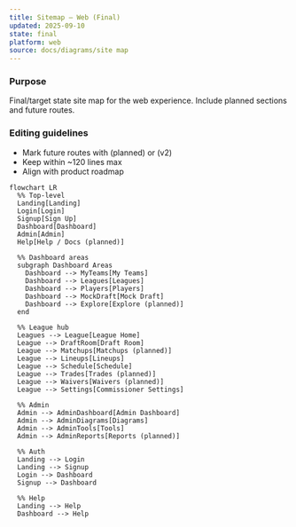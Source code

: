 ```yaml
---
title: Sitemap — Web (Final)
updated: 2025-09-10
state: final
platform: web
source: docs/diagrams/site map
---
```


### Purpose
Final/target state site map for the web experience. Include planned sections and future routes.

### Editing guidelines
- Mark future routes with (planned) or (v2)
- Keep within ~120 lines max
- Align with product roadmap

```mermaid
flowchart LR
  %% Top-level
  Landing[Landing]
  Login[Login]
  Signup[Sign Up]
  Dashboard[Dashboard]
  Admin[Admin]
  Help[Help / Docs (planned)]

  %% Dashboard areas
  subgraph Dashboard Areas
    Dashboard --> MyTeams[My Teams]
    Dashboard --> Leagues[Leagues]
    Dashboard --> Players[Players]
    Dashboard --> MockDraft[Mock Draft]
    Dashboard --> Explore[Explore (planned)]
  end

  %% League hub
  Leagues --> League[League Home]
  League --> DraftRoom[Draft Room]
  League --> Matchups[Matchups (planned)]
  League --> Lineups[Lineups]
  League --> Schedule[Schedule]
  League --> Trades[Trades (planned)]
  League --> Waivers[Waivers (planned)]
  League --> Settings[Commissioner Settings]

  %% Admin
  Admin --> AdminDashboard[Admin Dashboard]
  Admin --> AdminDiagrams[Diagrams]
  Admin --> AdminTools[Tools]
  Admin --> AdminReports[Reports (planned)]

  %% Auth
  Landing --> Login
  Landing --> Signup
  Login --> Dashboard
  Signup --> Dashboard

  %% Help
  Landing --> Help
  Dashboard --> Help
```
